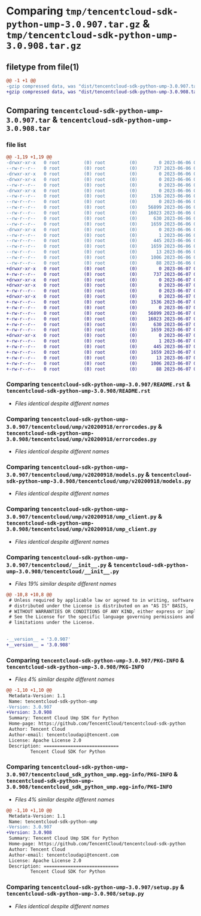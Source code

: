 # Comparing `tmp/tencentcloud-sdk-python-ump-3.0.907.tar.gz` & `tmp/tencentcloud-sdk-python-ump-3.0.908.tar.gz`

## filetype from file(1)

```diff
@@ -1 +1 @@
-gzip compressed data, was "dist/tencentcloud-sdk-python-ump-3.0.907.tar", last modified: Tue Jun  6 02:38:47 2023, max compression
+gzip compressed data, was "dist/tencentcloud-sdk-python-ump-3.0.908.tar", last modified: Wed Jun  7 00:36:07 2023, max compression
```

## Comparing `tencentcloud-sdk-python-ump-3.0.907.tar` & `tencentcloud-sdk-python-ump-3.0.908.tar`

### file list

```diff
@@ -1,19 +1,19 @@
-drwxr-xr-x   0 root         (0) root         (0)        0 2023-06-06 02:38:47.000000 tencentcloud-sdk-python-ump-3.0.907/
--rw-r--r--   0 root         (0) root         (0)      737 2023-06-06 02:38:47.000000 tencentcloud-sdk-python-ump-3.0.907/README.rst
-drwxr-xr-x   0 root         (0) root         (0)        0 2023-06-06 02:38:47.000000 tencentcloud-sdk-python-ump-3.0.907/tencentcloud/
-drwxr-xr-x   0 root         (0) root         (0)        0 2023-06-06 02:38:47.000000 tencentcloud-sdk-python-ump-3.0.907/tencentcloud/ump/
--rw-r--r--   0 root         (0) root         (0)        0 2023-06-06 02:38:47.000000 tencentcloud-sdk-python-ump-3.0.907/tencentcloud/ump/__init__.py
-drwxr-xr-x   0 root         (0) root         (0)        0 2023-06-06 02:38:47.000000 tencentcloud-sdk-python-ump-3.0.907/tencentcloud/ump/v20200918/
--rw-r--r--   0 root         (0) root         (0)     1536 2023-06-06 02:38:47.000000 tencentcloud-sdk-python-ump-3.0.907/tencentcloud/ump/v20200918/errorcodes.py
--rw-r--r--   0 root         (0) root         (0)        0 2023-06-06 02:38:47.000000 tencentcloud-sdk-python-ump-3.0.907/tencentcloud/ump/v20200918/__init__.py
--rw-r--r--   0 root         (0) root         (0)    56899 2023-06-06 02:38:47.000000 tencentcloud-sdk-python-ump-3.0.907/tencentcloud/ump/v20200918/models.py
--rw-r--r--   0 root         (0) root         (0)    16023 2023-06-06 02:38:47.000000 tencentcloud-sdk-python-ump-3.0.907/tencentcloud/ump/v20200918/ump_client.py
--rw-r--r--   0 root         (0) root         (0)      630 2023-06-06 02:38:47.000000 tencentcloud-sdk-python-ump-3.0.907/tencentcloud/__init__.py
--rw-r--r--   0 root         (0) root         (0)     1659 2023-06-06 02:38:47.000000 tencentcloud-sdk-python-ump-3.0.907/PKG-INFO
-drwxr-xr-x   0 root         (0) root         (0)        0 2023-06-06 02:38:47.000000 tencentcloud-sdk-python-ump-3.0.907/tencentcloud_sdk_python_ump.egg-info/
--rw-r--r--   0 root         (0) root         (0)        1 2023-06-06 02:38:47.000000 tencentcloud-sdk-python-ump-3.0.907/tencentcloud_sdk_python_ump.egg-info/dependency_links.txt
--rw-r--r--   0 root         (0) root         (0)      445 2023-06-06 02:38:47.000000 tencentcloud-sdk-python-ump-3.0.907/tencentcloud_sdk_python_ump.egg-info/SOURCES.txt
--rw-r--r--   0 root         (0) root         (0)     1659 2023-06-06 02:38:47.000000 tencentcloud-sdk-python-ump-3.0.907/tencentcloud_sdk_python_ump.egg-info/PKG-INFO
--rw-r--r--   0 root         (0) root         (0)       13 2023-06-06 02:38:47.000000 tencentcloud-sdk-python-ump-3.0.907/tencentcloud_sdk_python_ump.egg-info/top_level.txt
--rw-r--r--   0 root         (0) root         (0)     1006 2023-06-06 02:38:47.000000 tencentcloud-sdk-python-ump-3.0.907/setup.py
--rw-r--r--   0 root         (0) root         (0)       88 2023-06-06 02:38:47.000000 tencentcloud-sdk-python-ump-3.0.907/setup.cfg
+drwxr-xr-x   0 root         (0) root         (0)        0 2023-06-07 00:36:07.000000 tencentcloud-sdk-python-ump-3.0.908/
+-rw-r--r--   0 root         (0) root         (0)      737 2023-06-07 00:36:07.000000 tencentcloud-sdk-python-ump-3.0.908/README.rst
+drwxr-xr-x   0 root         (0) root         (0)        0 2023-06-07 00:36:07.000000 tencentcloud-sdk-python-ump-3.0.908/tencentcloud/
+drwxr-xr-x   0 root         (0) root         (0)        0 2023-06-07 00:36:07.000000 tencentcloud-sdk-python-ump-3.0.908/tencentcloud/ump/
+-rw-r--r--   0 root         (0) root         (0)        0 2023-06-07 00:36:07.000000 tencentcloud-sdk-python-ump-3.0.908/tencentcloud/ump/__init__.py
+drwxr-xr-x   0 root         (0) root         (0)        0 2023-06-07 00:36:07.000000 tencentcloud-sdk-python-ump-3.0.908/tencentcloud/ump/v20200918/
+-rw-r--r--   0 root         (0) root         (0)     1536 2023-06-07 00:36:07.000000 tencentcloud-sdk-python-ump-3.0.908/tencentcloud/ump/v20200918/errorcodes.py
+-rw-r--r--   0 root         (0) root         (0)        0 2023-06-07 00:36:07.000000 tencentcloud-sdk-python-ump-3.0.908/tencentcloud/ump/v20200918/__init__.py
+-rw-r--r--   0 root         (0) root         (0)    56899 2023-06-07 00:36:07.000000 tencentcloud-sdk-python-ump-3.0.908/tencentcloud/ump/v20200918/models.py
+-rw-r--r--   0 root         (0) root         (0)    16023 2023-06-07 00:36:07.000000 tencentcloud-sdk-python-ump-3.0.908/tencentcloud/ump/v20200918/ump_client.py
+-rw-r--r--   0 root         (0) root         (0)      630 2023-06-07 00:36:07.000000 tencentcloud-sdk-python-ump-3.0.908/tencentcloud/__init__.py
+-rw-r--r--   0 root         (0) root         (0)     1659 2023-06-07 00:36:07.000000 tencentcloud-sdk-python-ump-3.0.908/PKG-INFO
+drwxr-xr-x   0 root         (0) root         (0)        0 2023-06-07 00:36:07.000000 tencentcloud-sdk-python-ump-3.0.908/tencentcloud_sdk_python_ump.egg-info/
+-rw-r--r--   0 root         (0) root         (0)        1 2023-06-07 00:36:07.000000 tencentcloud-sdk-python-ump-3.0.908/tencentcloud_sdk_python_ump.egg-info/dependency_links.txt
+-rw-r--r--   0 root         (0) root         (0)      445 2023-06-07 00:36:07.000000 tencentcloud-sdk-python-ump-3.0.908/tencentcloud_sdk_python_ump.egg-info/SOURCES.txt
+-rw-r--r--   0 root         (0) root         (0)     1659 2023-06-07 00:36:07.000000 tencentcloud-sdk-python-ump-3.0.908/tencentcloud_sdk_python_ump.egg-info/PKG-INFO
+-rw-r--r--   0 root         (0) root         (0)       13 2023-06-07 00:36:07.000000 tencentcloud-sdk-python-ump-3.0.908/tencentcloud_sdk_python_ump.egg-info/top_level.txt
+-rw-r--r--   0 root         (0) root         (0)     1006 2023-06-07 00:36:07.000000 tencentcloud-sdk-python-ump-3.0.908/setup.py
+-rw-r--r--   0 root         (0) root         (0)       88 2023-06-07 00:36:07.000000 tencentcloud-sdk-python-ump-3.0.908/setup.cfg
```

### Comparing `tencentcloud-sdk-python-ump-3.0.907/README.rst` & `tencentcloud-sdk-python-ump-3.0.908/README.rst`

 * *Files identical despite different names*

### Comparing `tencentcloud-sdk-python-ump-3.0.907/tencentcloud/ump/v20200918/errorcodes.py` & `tencentcloud-sdk-python-ump-3.0.908/tencentcloud/ump/v20200918/errorcodes.py`

 * *Files identical despite different names*

### Comparing `tencentcloud-sdk-python-ump-3.0.907/tencentcloud/ump/v20200918/models.py` & `tencentcloud-sdk-python-ump-3.0.908/tencentcloud/ump/v20200918/models.py`

 * *Files identical despite different names*

### Comparing `tencentcloud-sdk-python-ump-3.0.907/tencentcloud/ump/v20200918/ump_client.py` & `tencentcloud-sdk-python-ump-3.0.908/tencentcloud/ump/v20200918/ump_client.py`

 * *Files identical despite different names*

### Comparing `tencentcloud-sdk-python-ump-3.0.907/tencentcloud/__init__.py` & `tencentcloud-sdk-python-ump-3.0.908/tencentcloud/__init__.py`

 * *Files 19% similar despite different names*

```diff
@@ -10,8 +10,8 @@
 # Unless required by applicable law or agreed to in writing, software
 # distributed under the License is distributed on an "AS IS" BASIS,
 # WITHOUT WARRANTIES OR CONDITIONS OF ANY KIND, either express or implied.
 # See the License for the specific language governing permissions and
 # limitations under the License.
 
 
-__version__ = '3.0.907'
+__version__ = '3.0.908'
```

### Comparing `tencentcloud-sdk-python-ump-3.0.907/PKG-INFO` & `tencentcloud-sdk-python-ump-3.0.908/PKG-INFO`

 * *Files 4% similar despite different names*

```diff
@@ -1,10 +1,10 @@
 Metadata-Version: 1.1
 Name: tencentcloud-sdk-python-ump
-Version: 3.0.907
+Version: 3.0.908
 Summary: Tencent Cloud Ump SDK for Python
 Home-page: https://github.com/TencentCloud/tencentcloud-sdk-python
 Author: Tencent Cloud
 Author-email: tencentcloudapi@tencent.com
 License: Apache License 2.0
 Description: ============================
         Tencent Cloud SDK for Python
```

### Comparing `tencentcloud-sdk-python-ump-3.0.907/tencentcloud_sdk_python_ump.egg-info/PKG-INFO` & `tencentcloud-sdk-python-ump-3.0.908/tencentcloud_sdk_python_ump.egg-info/PKG-INFO`

 * *Files 4% similar despite different names*

```diff
@@ -1,10 +1,10 @@
 Metadata-Version: 1.1
 Name: tencentcloud-sdk-python-ump
-Version: 3.0.907
+Version: 3.0.908
 Summary: Tencent Cloud Ump SDK for Python
 Home-page: https://github.com/TencentCloud/tencentcloud-sdk-python
 Author: Tencent Cloud
 Author-email: tencentcloudapi@tencent.com
 License: Apache License 2.0
 Description: ============================
         Tencent Cloud SDK for Python
```

### Comparing `tencentcloud-sdk-python-ump-3.0.907/setup.py` & `tencentcloud-sdk-python-ump-3.0.908/setup.py`

 * *Files identical despite different names*

